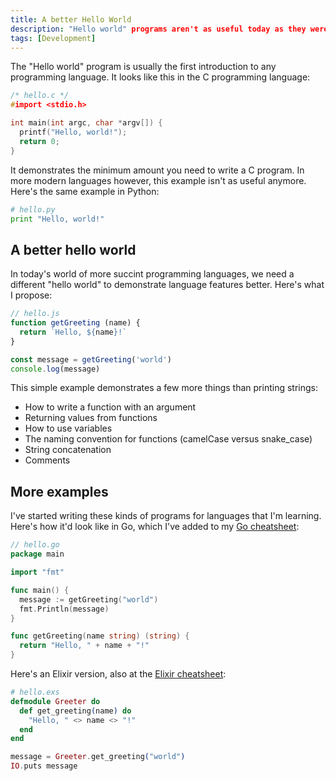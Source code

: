 ```yaml
---
title: A better Hello World
description: "Hello world" programs aren't as useful today as they were before. Here's what I propose...
tags: [Development]
---
```


The "Hello world" program is usually the first introduction to any programming language. It looks like this in the C programming language:

```c
/* hello.c */
#import <stdio.h>

int main(int argc, char *argv[]) {
  printf("Hello, world!");
  return 0;
}
```

It demonstrates the minimum amount you need to write a C program. In more modern languages however, this example isn't as useful anymore. Here's the same example in Python:

```py
# hello.py
print "Hello, world!"
```

## A better hello world

In today's world of more succint programming languages, we need a different "hello world" to demonstrate language features better. Here's what I propose:

```js
// hello.js
function getGreeting (name) {
  return `Hello, ${name}!`
}

const message = getGreeting('world')
console.log(message)
```

This simple example demonstrates a few more things than printing strings:

- How to write a function with an argument
- Returning values from functions
- How to use variables
- The naming convention for functions (camelCase versus snake_case)
- String concatenation
- Comments

## More examples

I've started writing these kinds of programs for languages that I'm learning. Here's how it'd look like in Go, which I've added to my [Go cheatsheet](https://ricostacruz.com/cheatsheets/go):

```go
// hello.go
package main

import "fmt"

func main() {
  message := getGreeting("world")
  fmt.Println(message)
}

func getGreeting(name string) (string) {
  return "Hello, " + name + "!"
}
```

Here's an Elixir version, also at the [Elixir cheatsheet](https://ricostacruz.com/cheatsheets/elixir):

```elixir
# hello.exs
defmodule Greeter do
  def get_greeting(name) do
    "Hello, " <> name <> "!"
  end
end

message = Greeter.get_greeting("world")
IO.puts message
```
